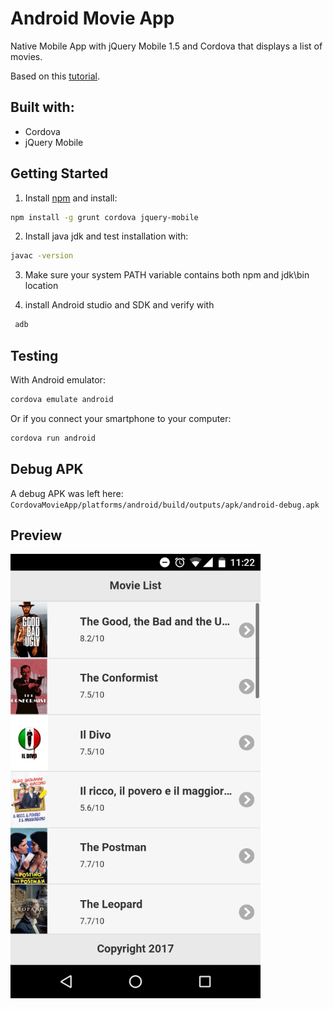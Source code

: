 # Android Movie App

Native Mobile App with jQuery Mobile 1.5 and Cordova that displays a list of movies.

Based on this [tutorial]( http://www.gajotres.net/building-a-native-mobile-app-with-cordova-and-jquery-mobile/2/).

## Built with:

* Cordova
* jQuery Mobile

## Getting Started

1. Install [npm](npm.org) and install:

```bash
npm install -g grunt cordova jquery-mobile
```

2. Install java jdk and test installation with:

```bash
javac -version
```

3. Make sure your system PATH variable contains both npm and jdk\bin location

4. install Android studio and SDK and verify with

```bash
 adb
 ```

## Testing

With Android emulator:

```bash
cordova emulate android
```

Or if you connect your smartphone to your computer:

```bash
cordova run android
```

## Debug APK

A debug APK was left here: `CordovaMovieApp/platforms/android/build/outputs/apk/android-debug.apk`

## Preview

![screenshot](screenshot.jpg)